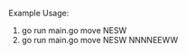 Example Usage: <br> 
1. go run main.go move NESW  <br> 
2. go run main.go move NESW  NNNNEEWW  <br> 
